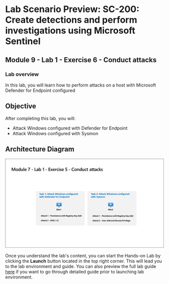 # Lab Scenario Preview: SC-200: Create detections and perform investigations using Microsoft Sentinel

## Module 9 - Lab 1 - Exercise 6 - Conduct attacks

### Lab overview

In this lab, you will learn how to  perform attacks on a host with Microsoft Defender for Endpoint configured

## Objective
  
After completing this lab, you will:

- Attack Windows configured with Defender for Endpoint
- Attack Windows configured with Sysmon
    
## Architecture Diagram

  ![](media/SC200-Lab_Diagrams_Mod7_L1_Ex5.png)

Once you understand the lab's content, you can start the Hands-on Lab by clicking the **Launch** button located in the top right corner. This will lead you to the lab environment and guide. You can also preview the full lab guide [here](https://experience.cloudlabs.ai/#/labguidepreview/49924c87-5f52-439d-9718-efde380d255b) if you want to go through detailed guide prior to launching lab environment.

